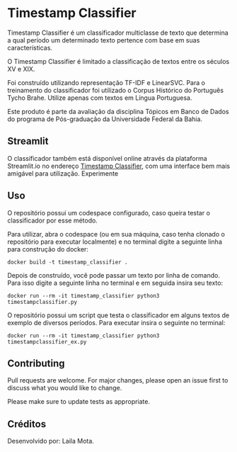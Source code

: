 # Timestamp Classifier

Timestamp Classifier é um classificador multiclasse de texto que determina a qual período um determinado texto pertence com base em suas características. 

O Timestamp Classifier é limitado a classificação de textos entre os séculos XV e XIX.

Foi construído utilizando representação TF-IDF e LinearSVC. Para o treinamento do classificador foi utilizado o Corpus Histórico do Português Tycho Brahe. Utilize apenas com textos em Língua Portuguesa.

Este produto é parte da avaliação da disciplina Tópicos em Banco de Dados do programa de Pós-graduação da Universidade Federal da Bahia.

## Streamlit

O classificador também está disponível online através da plataforma Streamlit.io no endereço [Timestamp Classifier](https://timestampclassifier-ic007.streamlit.app), com uma interface bem mais amigável para utilização. Experimente

## Uso
O repositório possui um codespace configurado, caso queira testar o classificador por esse método.

Para utilizar, abra o codespace (ou em sua máquina, caso tenha clonado o repositório para executar localmente) e no terminal digite a seguinte linha para construção do docker:

```terminal
docker build -t timestamp_classifier .
```

Depois de construído, você pode passar um texto por linha de comando. Para isso digite a seguinte linha no terminal e em seguida insira seu texto:

```terminal
docker run --rm -it timestamp_classifier python3 timestampclassifier.py
```

O repositório possui um script que testa o classificador em alguns textos de exemplo de diversos períodos. Para executar insira o seguinte no terminal:

```terminal
docker run --rm -it timestamp_classifier python3 timestampclassifier_ex.py
```

## Contributing

Pull requests are welcome. For major changes, please open an issue first
to discuss what you would like to change.

Please make sure to update tests as appropriate.

## Créditos

Desenvolvido por: Laila Mota.
